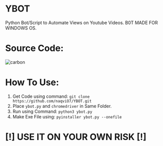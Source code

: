 # YBOT
Python Bot/Script to Automate Views on Youtube Videos.
B0T MADE FOR WINDOWS OS.

# Source Code:
![carbon](https://user-images.githubusercontent.com/79792270/154214225-129fa93e-86a5-499a-97f5-befee056fa7c.png)

# How To Use:
1. Get Code using command: `git clone https://github.com/naqviO7/YBOT.git`
2. Place `ybot.py` and `chromedriver` in Same Folder.
3. Run using Command: `python3 ybot.py` 
4. Make Exe File using: `pyinstaller ybot.py --onefile`

# [!] USE IT ON YOUR OWN RISK [!]
